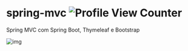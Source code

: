 # spring-mvc ![Profile View Counter](https://komarev.com/ghpvc/?username=MiguelProgrammer)
Spring MVC com Spring Boot, Thymeleaf e Bootstrap

![img](https://i.imgur.com/Qsd5w6d.jpeg)

